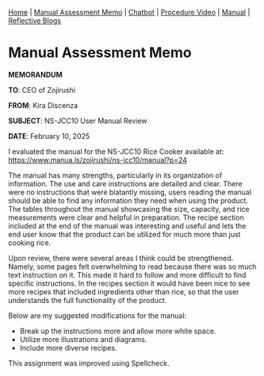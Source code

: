 [Home](index.md) | [Manual Assessment Memo](manual_assessment_memo.md) | [Chatbot](chatbot.md) | [Procedure Video](procedure_video.md) | [Manual](manual.md) | [Reflective Blogs](reflective_blogs.md) 

# Manual Assessment Memo

**MEMORANDUM**

**TO**: CEO of Zojirushi

**FROM**: Kira Discenza

**SUBJECT**: NS-JCC10 User Manual Review

**DATE**: February 10, 2025

I evaluated the manual for the NS-JCC10 Rice Cooker available at: <https://www.manua.ls/zojirushi/ns-jcc10/manual?p=24>

The manual has many strengths, particularly in its organization of information. The use and care instructions are detailed and clear. There were no instructions that were blatantly missing, users reading the manual should be able to find any information they need when using the product. The tables throughout the manual showcasing the size, capacity, and rice measurements were clear and helpful in preparation. The recipe section included at the end of the manual was interesting and useful and lets the end user know that the product can be utilized for much more than just cooking rice.

Upon review, there were several areas I think could be strengthened. Namely, some pages felt overwhelming to read because there was so much text instruction on it. This made it hard to follow and more difficult to find specific instructions. In the recipes section it would have been nice to see more recipes that included ingredients other than rice, so that the user understands the full functionality of the product.

Below are my suggested modifications for the manual:
* Break up the instructions more and allow more white space.
*	Utilize more illustrations and diagrams.
*	Include more diverse recipes.

This assignment was improved using Spellcheck.
